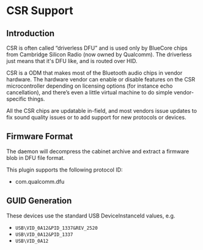 CSR Support
===========

Introduction
------------

CSR is often called “driverless DFU” and is used only by BlueCore chips from
Cambridge Silicon Radio (now owned by Qualcomm). The driverless just means that
it's DFU like, and is routed over HID.

CSR is a ODM that makes most of the Bluetooth audio chips in vendor hardware.
The hardware vendor can enable or disable features on the CSR microcontroller
depending on licensing options (for instance echo cancellation), and there’s
even a little virtual machine to do simple vendor-specific things.

All the CSR chips are updatable in-field, and most vendors issue updates to fix
sound quality issues or to add support for new protocols or devices.

Firmware Format
---------------

The daemon will decompress the cabinet archive and extract a firmware blob in
DFU file format.

This plugin supports the following protocol ID:

 * com.qualcomm.dfu

GUID Generation
---------------

These devices use the standard USB DeviceInstanceId values, e.g.

 * `USB\VID_0A12&PID_1337&REV_2520`
 * `USB\VID_0A12&PID_1337`
 * `USB\VID_0A12`
